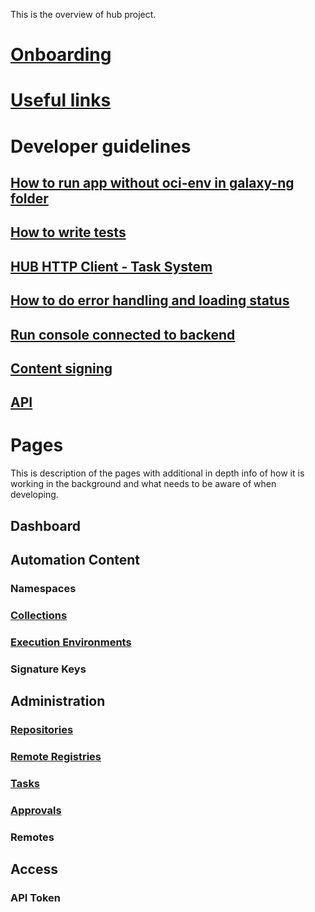 This is the overview of hub project.

# [Onboarding](Hub-Onboarding.md) 
# [Useful links](Hub-Useful-Links.md)
# Developer guidelines
## [How to run app without oci-env in galaxy-ng folder](Hub-run-in-galaxy-ng-folder.md)
## [How to write tests](Hub-Tests.md)
## [HUB HTTP Client - Task System](https://github.com/ansible/ansible-ui/blob/8c90c182da07f6b12697d5be2379c4dbb9d43049/frontend/hub/api/README.md)
## [How to do error handling and loading status](Hub-Error-Handling-and-loading-status.md) 
## [Run console connected to backend](Hub-console-connect-backend.md)
## [Content signing](Hub-Content-Signing.md)
## [API](Hub-API.md)
# Pages

This is description of the pages with additional in depth info of how it is working in the background and what needs to be aware of when
developing.

## Dashboard

## Automation Content
### Namespaces
### [Collections](Hub-Collections.md)
### [Execution Environments](Hub-Execution-Environments.md)
### Signature Keys

## Administration
### [Repositories](Hub-Repositories.md)
### [Remote Registries](Hub-Remote-Registries.md)
### [Tasks](Hub-Tasks.md) 
### [Approvals](Hub-Approvals.md) 
### Remotes

## Access
### API Token

